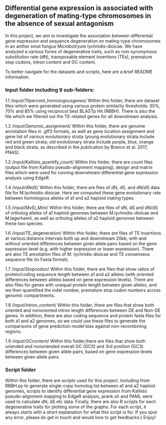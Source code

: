 ## Differential gene expression is associated with degeneration of mating-type chromosomes in the absence of sexual antagonism

In this project, we aim to investigate the association between differential gene expression and sequence degeneration on mating-type chromosomes in an anther smut fungus Microbotryum lychnidis-dioicae. We have analyzed a various forms of degenerative traits, such as non-synonymous substitution rate (dN), transposable element insertions (TEs), premature stop codons, intron content and GC content. 

To better navigate for the datasets and scripts, here are a brief README information. 

### Input folder including 9 sub-folders: 
1.1  /input/70percent_homologousgenes/
Within this folder, there are dataset files which were generated using various protein similarity thresholds: 30%, 70% and 85% using reciprocol best BLASTp Hit (RBBH). There is also the file which we filtered out the TE-related genes for all downstream analysis.

1.2  /input/Genomic_assignment/
Within this folder, there are genome annotation files in .gff3 formats, as well as gene location assignment and gene list of various evolutionary strata (young evolutionary strata include red and green strata; old evolutionary strata include purple, blue, orange and black strata, as described in the publication by Branco et al. 2017, PNAS).

1.3  /input/Kallisto_quantify_count/
Within this folder, there are count files (output file from Kallisto pseudo-alignment mapping), design and matrix files which were used for running downstream differential gene expression analysis using EdgeR. 

1.4  /input/dNdS/
Within this folder, there are files of dN, dS, and dN/dS data file for M.lychnidis-dioicae. Here we computed these gene evolutionary rate between homologous alleles of a1 and a2 haploid mating types.

1.5 /input/MvSl_Mint/
Within this folder, there are files of dN, dS and dN/dS of ortholog alleles of a1 haploid genomes between M.lychnidis-dioicae and M.lagerhemii, as well as ortholog alleles of a2 haploid genomes between these two species. 

1.6  /input/TE_degeneration/
Within this folder, there are files of TE insertions at various distance intervals both up and downstream 20kb, with and without oriented differences between given allele pairs based on the gene expression level (e.g. with higher expression or lower expression). There are also TE annotation files of M. lychnidis-dioicae and TE consenseus sequence file (in Fasta format).

1.7  /input/Stopcodon/
Within this folder, there are files that show ratios of protein/coding sequence length between a1 and a2 alleles (with oriented differences between alleles based on gene expression levels). There are also files for genes with unequal protein length between given alleles, and we then quantified the indel number, premature stop codon numbers across genomic compartments.

1.8  /input/Intron_content/
Within this folder, there are files that show both oriented and nonoriented intron length differences between DE and Non-DE genes. In addition, there are also coding sequence and protein fasta files for both a1 and a2 genomes, so we could use these files to generate the comparisons of gene prediction model bias against non-recombining regions.

1.9  /input/GCcontent/
Within this folder,there are files that show both oriended and nonoriended overall GC (GC0) and 3rd position (GC3) differences between given allele pairs, based on gene expression levels between given allele pairs.


### Script folder
Within this folder, there are scripts used for this project. Including from RBBH.py to generate single-copy homolog list between a1 and a2 haploid genomes, scripts to identify differential gene expression from Kallisto pseudo-alignment mapping to EdgeR analysis, prank.sh and PAML were used to calculate dN, dS etc data. Finally, there are also R scripts for each degenerative traits for plotting some of the graphs. For each script, it always starts with a short explanation for what this script is for. If you spot any error, please do get in touch and would love to get feedbacks:) Enjoy!
